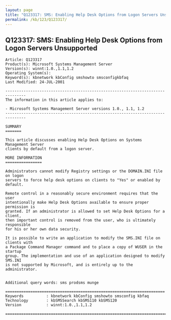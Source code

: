 ```yaml
---
layout: page
title: "Q123317: SMS: Enabling Help Desk Options from Logon Servers Unsupported"
permalink: /kb/123/Q123317/
---
```


## Q123317: SMS: Enabling Help Desk Options from Logon Servers Unsupported

	Article: Q123317
	Product(s): Microsoft Systems Management Server
	Version(s): winnt:1.0.,1.1,1.2
	Operating System(s): 
	Keyword(s): kbnetwork kbConfig smshowto smsconfigkbfaq
	Last Modified: 24-JUL-2001
	
	-------------------------------------------------------------------------------
	The information in this article applies to:
	
	- Microsoft Systems Management Server versions 1.0., 1.1, 1.2 
	-------------------------------------------------------------------------------
	
	SUMMARY
	=======
	
	This article discusses enabling Help Desk Options on Systems Management Server
	clients by default from a logon server.
	
	MORE INFORMATION
	================
	
	Administrators cannot modify Registry settings or the DOMAIN.INI file on logon
	servers to force help desk options on clients to "Yes" or enabled by default.
	
	Remote control in a reasonably secure environment requires that the user
	intentionally make Help Desk Options available to ensure proper permission is
	granted. If an administrator is allowed to set Help Desk Options for a client,
	then important control is removed from the user, who is ultimately responsible
	for his or her own data security.
	
	It is possible to write an application to modify the SMS.INI file on clients with
	a Package Command Manager command and to place a copy of WUSER in the startup
	group. The implementation and use of an application designed to modify SMS.INI
	is not supported by Microsoft, and is entirely up to the administrator.
	
	
	Additional query words: sms prodsms munge
	
	======================================================================
	Keywords          : kbnetwork kbConfig smshowto smsconfig kbfaq
	Technology        : kbSMSSearch kbSMS110 kbSMS120
	Version           : winnt:1.0.,1.1,1.2
	
	=============================================================================
	

